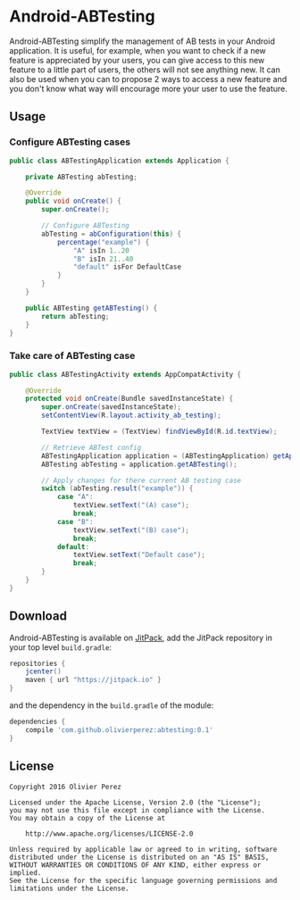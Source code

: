 # Android-ABTesting

Android-ABTesting simplify the management of AB tests in your Android application.
It is useful, for example, when you want to check if a new feature is appreciated by your users, you can give access to this new feature to a little part of users, the others will not see anything new.
It can also be used when you can to propose 2 ways to access a new feature and you don't know what way will encourage more your user to use the feature.

## Usage

### Configure ABTesting cases

```java
public class ABTestingApplication extends Application {

    private ABTesting abTesting;

    @Override
    public void onCreate() {
        super.onCreate();

        // Configure ABTesting
        abTesting = abConfiguration(this) {
            percentage("example") {
                "A" isIn 1..20
                "B" isIn 21..40
                "default" isFor DefaultCase
            }
        }
    }

    public ABTesting getABTesting() {
        return abTesting;
    }
}
```

### Take care of ABTesting case

```java
public class ABTestingActivity extends AppCompatActivity {

    @Override
    protected void onCreate(Bundle savedInstanceState) {
        super.onCreate(savedInstanceState);
        setContentView(R.layout.activity_ab_testing);

        TextView textView = (TextView) findViewById(R.id.textView);

        // Retrieve ABTest config
        ABTestingApplication application = (ABTestingApplication) getApplication();
        ABTesting abTesting = application.getABTesting();

        // Apply changes for there current AB testing case
        switch (abTesting.result("example")) {
            case "A":
                textView.setText("(A) case");
                break;
            case "B":
                textView.setText("(B) case");
                break;
            default:
                textView.setText("Default case");
                break;
        }
    }
}
```

## Download

Android-ABTesting is available on [JitPack](https://jitpack.io/#olivierperez/android-abtesting),
add the JitPack repository in your top level `build.gradle`:
```gradle
repositories {
    jcenter()
    maven { url "https://jitpack.io" }
}
```
and the dependency in the `build.gradle` of the module:

```gradle
dependencies {
    compile 'com.github.olivierperez:abtesting:0.1'
}
```

## License

    Copyright 2016 Olivier Perez

    Licensed under the Apache License, Version 2.0 (the "License");
    you may not use this file except in compliance with the License.
    You may obtain a copy of the License at

        http://www.apache.org/licenses/LICENSE-2.0

    Unless required by applicable law or agreed to in writing, software
    distributed under the License is distributed on an "AS IS" BASIS,
    WITHOUT WARRANTIES OR CONDITIONS OF ANY KIND, either express or implied.
    See the License for the specific language governing permissions and
    limitations under the License.
